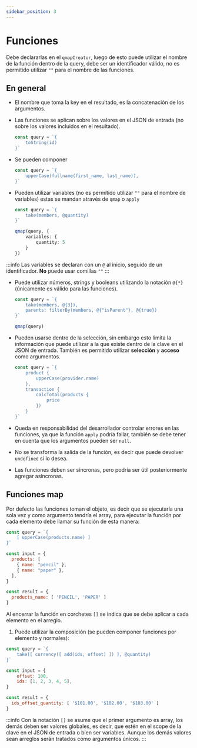 ```yaml
---
sidebar_position: 3
---
```


# Funciones
Debe declararlas en el `qmapCreator`, luego de esto
puede utilizar el nombre de la función dentro de la query,
debe ser un identificador válido, no es permitido utilizar
`""` para el nombre de las funciones.

## En general

-   El nombre que toma la key en el resultado, es la concatenación de los
    argumentos.

-   Las funciones se aplican sobre los valores en el JSON de entrada
    (no sobre los valores incluidos en el resultado).
    ```javascript
    const query = `{
        toString(id)
    }`
    ```

-   Se pueden componer
    ```javascript
    const query = `{
        upperCase(fullname(first_name, last_name)),
    }`
    ```
-   Pueden utilizar variables (no es permitido utilizar `""` para el nombre
    de variables) estas se mandan através de `qmap` o `apply`
    ```typescript
    const query = `{
        take(members, @quantity)
    }`

    qmap(query, {
        variables: {
            quantity: 5
        }
    })
    ```

:::info
Las variables se declaran con un `@` al inicio, seguido de un identificador.
**No** puede usar comillas `""`
:::

-   Puede utilizar números, strings y booleans utilizando la notación `@{*}`
    (únicamente es válido para las funciones).
    ```typescript
    const query = `{
        take(members, @{3}),
        parents: filterBy(members, @{"isParent"}, @{true})
    }`

    qmap(query)
    ```

-   Pueden usarse dentro de la selección, sin embargo esto limita la información
    que puede utilizar a la que existe dentro de la clave en el JSON
    de entrada. También es permitido utilizar **selección** y
    **acceso** como argumentos.
    ```javascript
    const query = `{
        product {
            upperCase(provider.name)
        },
        transaction {
            calcTotal(products {
                price
            })
        }
    }`
    ```

-   Queda en responsabilidad del desarrollador controlar
    errores en las funciones, ya que la función `apply` podría
    fallar, también se debe tener en cuenta que los argumentos
    pueden ser `null`.

-   No se transforma la salida de la función, es decir que
    puede devolver `undefined` si lo desea.

-   Las funciones deben ser síncronas, pero podría ser útil
    posteriormente agregar asíncronas.


## Funciones map
Por defecto las funciones toman el objeto, es decir
que se ejecutaría una sola vez y como argumento tendría el array,
para ejecutar la función por cada elemento debe llamar
su función de esta manera:

```javascript
const query = `{
    [ upperCase(products.name) ]
}`

const input = {
  products: [
    { name: "pencil" },
    { name: "paper" },
  ],
}

const result = {
  products_name: [ 'PENCIL', 'PAPER' ]
}
```

Al encerrar la función en corchetes `[]` se indica
que se debe aplicar a cada elemento en el arreglo.

1. Puede utilizar la composición (se pueden componer funciones
por elemento y normales):

```javascript
const query = `{
    take([ currency([ add(ids, offset) ]) ], @quantity)
}`

const input = {
    offset: 100,
    ids: [1, 2, 3, 4, 5],
}

const result = {
  ids_offset_quantity: [ '$101.00', '$102.00', '$103.00' ]
}
```

:::info
Con la notación `[]` se asume que el primer argumento es
array, los demás deben ser valores globales, es decir,
que estén en el scope de la clave en el JSON de entrada
o bien ser variables. Aunque los demás valores sean
arreglos serán tratados como argumentos únicos.
:::
